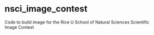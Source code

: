# nsci_image_contest
Code to build image for the Rice U School of Natural Sciences Scientific Image Contest
